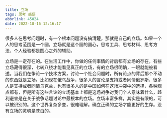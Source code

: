 ```yaml
---
title: 立场
tags: 思考 感悟
abbrlink: 45024
date: 2022-10-16 12:16:17
---
```


很多人在思考问题时，有一个根本问题没有搞清楚，那就是自己的立场。如果一个人的思考范围是一个圆，立场就是这个圆的圆心，思考工具、思考材料、思考方法、个人经验都是圆心之外的辅助。

立场是一定存在的。在生活工作中，你做的任何事情的背后都有立场的存在，有些立场藏得很深，七转八绕才能看见真正的立场，有的立场很明确，一眼就能被看透。当我们在争论一个技术方案，讨论一个社会问题时，所有论点的背后那个不动的东西就是立场。比如现在俄乌战争，很多人的言论是支持或者同情俄罗斯，很多人是支持或者同情乌克兰，也有很多人的是中国如何在这场冲突中的选择，各种观点都有，但是所有这些言论的立场基本上都是这场战争对我们个人意味着什么，趋利避害是在关于战争话题讨论中最根本的立场。立场丰富多样，其实是有限的，可以被识别的。这个世界复杂多变，很难理解。确立正确的立场才能更好的生存。没有立场的灵魂是苍白的。

